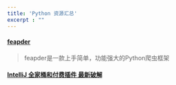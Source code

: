 ```yaml
---
title: 'Python 资源汇总'
excerpt : ""
---
```

#### [feapder](https://developer.android.google.cn/kotlin)

> feapder是一款上手简单，功能强大的Python爬虫框架

#### [IntelliJ 全家桶和付费插件 最新破解](https://github.com/wapchief/idea_activate)
